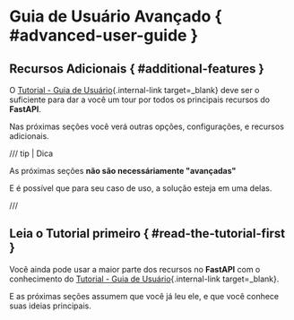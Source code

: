 # Guia de Usuário Avançado { #advanced-user-guide }

## Recursos Adicionais { #additional-features }

O [Tutorial - Guia de Usuário](../tutorial/index.md){.internal-link target=_blank} deve ser o suficiente para dar a você um tour por todos os principais recursos do **FastAPI**.

Nas próximas seções você verá outras opções, configurações, e recursos adicionais.

/// tip | Dica

As próximas seções **não são necessáriamente "avançadas"**

E é possível que para seu caso de uso, a solução esteja em uma delas.

///

## Leia o Tutorial primeiro { #read-the-tutorial-first }

Você ainda pode usar a maior parte dos recursos no **FastAPI** com o conhecimento do [Tutorial - Guia de Usuário](../tutorial/index.md){.internal-link target=_blank}.

E as próximas seções assumem que você já leu ele, e que você conhece suas ideias principais.
